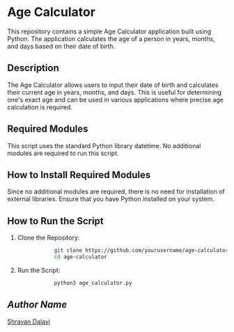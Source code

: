 # Age Calculator
This repository contains a simple Age Calculator application built using Python. The application calculates the age of a person in years, months, and days based on their date of birth.

## Description
The Age Calculator allows users to input their date of birth and calculates their current age in years, months, and days. This is useful for determining one's exact age and can be used in various applications where precise age calculation is required.

## Required Modules
This script uses the standard Python library datetime. No additional modules are required to run this script.

## How to Install Required Modules
Since no additional modules are required, there is no need for installation of external libraries. Ensure that you have Python installed on your system.

## How to Run the Script

1. Clone the Repository:
```bash 
               git clone https://github.com/yourusername/age-calculator.git
               cd age-calculator
```
2. Run the Script:
```bash 
               python3 age_calculator.py

```
## *Author Name*

[Shravan Dalavi](https://github.com/ShravanDalavi)
